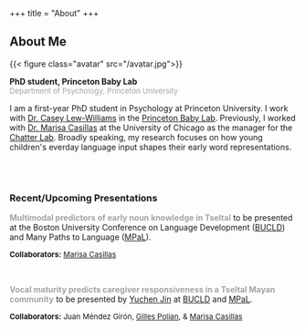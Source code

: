 +++
title = "About"
+++

## About Me

{{< figure class="avatar" src="/avatar.jpg">}}

<b>PhD student, Princeton Baby Lab</b>
<br>
<font size="-1"><span style="color:#9ea6a2">Department of Psychology, Princeton University</span></font>

I am a first-year PhD student in Psychology at Princeton University. I work with [Dr. Casey Lew-Williams](https://psych.princeton.edu/person/casey-lew-williams) in the [Princeton Baby Lab](https://babylab.princeton.edu/). Previously, I worked with [Dr. Marisa Casillas](https://humdev.uchicago.edu/directory/marisa-casillas) at the University of Chicago as the manager for the [Chatter Lab](https://chatterlab.uchicago.edu/). Broadly speaking, my research focuses on how young children's everday language input shapes their early word representations.

<br>
<br>

### Recent/Upcoming Presentations

<b><span style="color:#9ea6a2">Multimodal predictors of early noun knowledge in Tseltal</span></b> to be presented at the Boston University Conference on Language Development ([BUCLD](https://www.bu.edu/bucld/)) and Many Paths to Language ([MPaL](https://www.mpi.nl/events/many-paths-language-mpal-2023)).</font>

<font size="-1">**Collaborators:** [Marisa Casillas](https://humdev.uchicago.edu/directory/marisa-casillas)</font>

<br>

<b><span style="color:#9ea6a2">Vocal maturity predicts caregiver responsiveness in a Tseltal Mayan community</b></span> to be presented by [Yuchen Jin](https://regenchen.github.io/) at [BUCLD](https://www.bu.edu/bucld/) and [MPaL](https://www.mpi.nl/events/many-paths-language-mpal-2023).

<font size="-1">**Collaborators:** Juan Méndez Girón, [Gilles Polian](https://ciesas.edu.mx/investigacion/personal-academico/polian-gilles/), & [Marisa Casillas](https://humdev.uchicago.edu/directory/marisa-casillas)</font>
